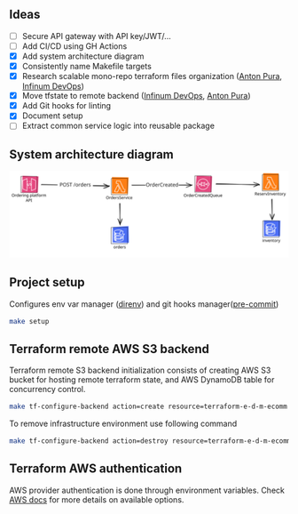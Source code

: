 ## Ideas
- [ ] Secure API gateway with API key/JWT/...
- [ ] Add CI/CD using GH Actions
- [x] Add system architecture diagram
- [x] Consistently name Makefile targets
- [x] Research scalable mono-repo terraform files organization ([Anton Pura](https://www.youtube.com/watch?v=nMVXs8VnrF4), [Infinum DevOps](https://github.com/infinum/infrastructure-template/blob/main/terraform/README.md))
- [x] Move tfstate to remote backend ([Infinum DevOps](https://github.com/infinum/infrastructure-template/blob/main/terraform/init/AWS/README.md), [Anton Pura](https://www.youtube.com/watch?v=GgQE85Aq2z4))
- [x] Add Git hooks for linting
- [x] Document setup
- [ ] Extract common service logic into reusable package

## System architecture diagram
![System diagram](assets/system-diagram.svg)

## Project setup
Configures env var manager ([direnv](https://direnv.net/)) and git hooks manager([pre-commit](https://pre-commit.com/))
```bash
make setup
```

## Terraform remote AWS S3 backend
Terraform remote S3 backend initialization consists of creating AWS S3 bucket for hosting remote terraform state, and AWS DynamoDB table for concurrency control.
```bash
make tf-configure-backend action=create resource=terraform-e-d-m-ecomm region=eu-central-1
```

To remove infrastructure environment use following command
```bash
make tf-configure-backend action=destroy resource=terraform-e-d-m-ecomm region=eu-central-1
```

## Terraform AWS authentication
AWS provider authentication is done through environment variables. Check [AWS docs](https://docs.aws.amazon.com/cli/v1/userguide/cli-configure-envvars.html) for more details on available options.

